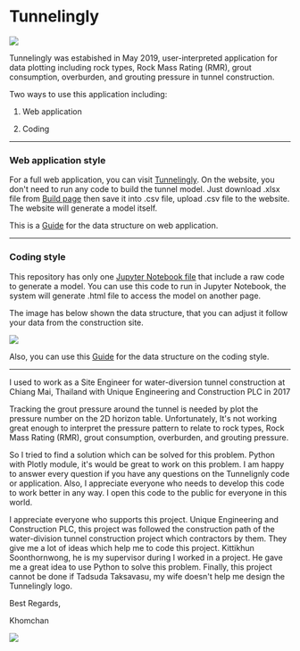 # Tunnelingly

<img src="https://github.com/Khomchan/Coursera_Capstone/blob/master/mainpage%20lunch.jpg">

Tunnelingly was estabished in May 2019, user-interpreted application for data plotting including rock types, Rock Mass Rating (RMR),
grout consumption, overburden, and grouting pressure in tunnel construction.

Two ways to use this application including:

1. Web application

2. Coding
___

### Web application style

For a full web application, you can visit <a href="http://www.tunnelingly.com/" target="_blank">Tunnelingly</a>. On the website, you don't need to run any code to build the tunnel model. Just download .xlsx file from <a href="http://www.tunnelingly.com/build" target="_blank">Build page</a> then save it into .csv file, upload .csv file to the website. The website will generate a model itself.

This is a <a href="http://www.tunnelingly.com/guide">Guide</a> for the data structure on web application.

___

### Coding style

This repository has only one <a href="https://github.com/Khomchan/tunnelingly/blob/master/Tunnelingly.ipynb" target="_blank">Jupyter Notebook file</a> that include a raw code to generate a model. You can use this code to run in Jupyter Notebook, the system will generate .html file to access the model on another page.

The image has below shown the data structure, that you can adjust it follow your data from the construction site.

<img src="https://github.com/Khomchan/Coursera_Capstone/blob/master/data_structure.JPG">

Also, you can use this <a href="http://www.tunnelingly.com/guide">Guide</a> for the data structure on the coding style.
___

I used to work as a Site Engineer for water-diversion tunnel construction at Chiang Mai, Thailand with Unique Engineering and Construction PLC in 2017

Tracking the grout pressure around the tunnel is needed by plot the pressure number on the 2D horizon table. Unfortunately, It's not working great enough to interpret the pressure pattern to relate to rock types, Rock Mass Rating (RMR), grout consumption, overburden, and grouting pressure. 

So I tried to find a solution which can be solved for this problem. Python with Plotly module, it's would be great to work on this problem. I am happy to answer every question if you have any questions on the Tunnelignly code or application. Also, I appreciate everyone who needs to develop this code to work better in any way. I open this code to the public for everyone in this world.

I appreciate everyone who supports this project. Unique Engineering and Construction PLC, this project was followed the construction path of the water-division tunnel construction project which contractors by them. They give me a lot of ideas which help me to code this project. Kittikhun Soonthornwong, he is my supervisor during I worked in a project. He gave me a great idea to use Python to solve this problem. Finally, this project cannot be done if Tadsuda Taksavasu, my wife doesn't help me design the Tunnelingly logo.

Best Regards,

Khomchan

<img src="https://github.com/Khomchan/Coursera_Capstone/blob/master/showcase.jpg">
